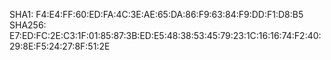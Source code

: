 SHA1: F4:E4:FF:60:ED:FA:4C:3E:AE:65:DA:86:F9:63:84:F9:DD:F1:D8:B5
         SHA256: E7:ED:FC:2E:C3:1F:01:85:87:3B:ED:E5:48:38:53:45:79:23:1C:16:16:74:F2:40:29:8E:F5:24:27:8F:51:2E